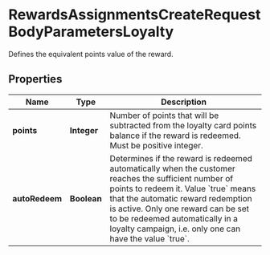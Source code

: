 

# RewardsAssignmentsCreateRequestBodyParametersLoyalty

Defines the equivalent points value of the reward.

## Properties

| Name | Type | Description |
|------------ | ------------- | ------------- |
|**points** | **Integer** | Number of points that will be subtracted from the loyalty card points balance if the reward is redeemed. Must be positive integer. |
|**autoRedeem** | **Boolean** | Determines if the reward is redeemed automatically when the customer reaches the sufficient number of points to redeem it. Value &#x60;true&#x60; means that the automatic reward redemption is active. Only one reward can be set to be redeemed automatically in a loyalty campaign, i.e. only one can have the value &#x60;true&#x60;. |



